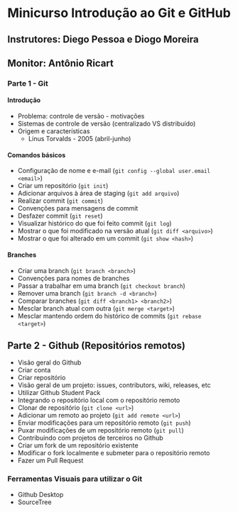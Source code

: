 # Minicurso Introdução ao Git e GitHub

## Instrutores: Diego Pessoa e Diogo Moreira
## Monitor: Antônio Ricart

### Parte 1 - Git

#### Introdução
* Problema: controle de versão - motivações
*  Sistemas de controle de versão (centralizado VS distribuído)
* Origem e características
    * Linus Torvalds - 2005 (abril-junho)

#### Comandos básicos
* Configuração de nome e e-mail (`git config --global user.email <email>`)
* Criar um repositório (`git init`)
* Adicionar arquivos à área de staging (`git add arquivo`)
* Realizar commit (`git commit`)
* Convenções para mensagens de commit
* Desfazer commit (`git reset`)
* Visualizar histórico do que foi feito commit (`git log`)
* Mostrar o que foi modificado na versão atual (`git diff <arquivo>`)
* Mostrar o que foi alterado em um commit (`git show <hash>`)

#### Branches
* Criar uma branch (`git branch <branch>`)
* Convenções para nomes de branches
* Passar a trabalhar em uma branch (`git checkout branch`)
* Remover uma branch (`git branch -d <branch>`)
* Comparar branches (`git diff <branch1> <branch2>`)
* Mesclar branch atual com outra (`git merge <target>`) 
* Mesclar mantendo ordem do histórico de commits (`git rebase <target>`) 


## Parte 2 - Github (Repositórios remotos)
* Visão geral do Github
* Criar conta
* Criar repositório
* Visão geral de um projeto: issues, contributors, wiki, releases, etc
* Utilizar Github Student Pack
* Integrando o repositório local com o repositório remoto
* Clonar de repositório (`git clone <url>`)
* Adicionar um remoto ao projeto (`git add remote <url>`)
* Enviar modificações para um repositório remoto (`git push`)
* Puxar modificações de um repositório remoto (`git pull`)
* Contribuindo com projetos de terceiros no Github
* Criar um fork de um repositório existente
* Modificar o fork localmente e submeter para o  repositório remoto
* Fazer um Pull Request

### Ferramentas Visuais para utilizar o Git
* Github Desktop
* SourceTree
